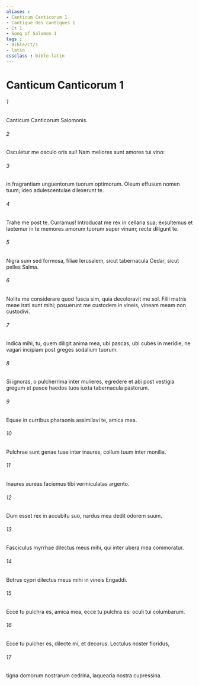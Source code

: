 ```yaml
---
aliases : 
- Canticum Canticorum 1
- Cantique des cantiques 1
- Ct 1
- Song of Solomon 1
tags : 
- Bible/Ct/1
- latin
cssclass : bible-latin
---
```


# Canticum Canticorum 1

###### 1
Canticum Canticorum Salomonis.
###### 2
Osculetur me osculo oris sui! Nam meliores sunt amores tui vino:
###### 3
in fragrantiam unguentorum tuorum optimorum. Oleum effusum nomen tuum; ideo adulescentulae dilexerunt te.
###### 4
Trahe me post te. Curramus! Introducat me rex in cellaria sua; exsultemus et laetemur in te memores amorum tuorum super vinum; recte diligunt te.
###### 5
Nigra sum sed formosa, filiae Ierusalem, sicut tabernacula Cedar, sicut pelles Salma.
###### 6
Nolite me considerare quod fusca sim, quia decoloravit me sol. Filii matris meae irati sunt mihi; posuerunt me custodem in vineis, vineam meam non custodivi.
###### 7
Indica mihi, tu, quem diligit anima mea, ubi pascas, ubi cubes in meridie, ne vagari incipiam post greges sodalium tuorum.
###### 8
Si ignoras, o pulcherrima inter mulieres, egredere et abi post vestigia gregum et pasce haedos tuos iuxta tabernacula pastorum.
###### 9
Equae in curribus pharaonis assimilavi te, amica mea.
###### 10
Pulchrae sunt genae tuae inter inaures, collum tuum inter monilia.
###### 11
Inaures aureas faciemus tibi vermiculatas argento.
###### 12
Dum esset rex in accubitu suo, nardus mea dedit odorem suum.
###### 13
Fasciculus myrrhae dilectus meus mihi, qui inter ubera mea commoratur.
###### 14
Botrus cypri dilectus meus mihi in vineis Engaddi.
###### 15
Ecce tu pulchra es, amica mea, ecce tu pulchra es: oculi tui columbarum.
###### 16
Ecce tu pulcher es, dilecte mi, et decorus. Lectulus noster floridus,
###### 17
tigna domorum nostrarum cedrina, laquearia nostra cupressina.
